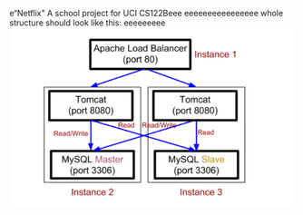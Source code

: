 e“Netflix"
A school project for UCI CS122Beee
eeeeeeeeeeeeeeee
whole structure should look like this:
eeeeeeeee
![image](https://github.com/cxk123/-Netflix-CS122B/blob/master/images/struture.PNG)

